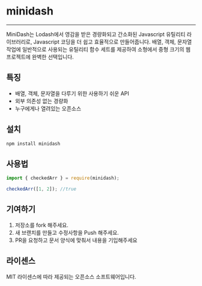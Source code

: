 # minidash

---
MiniDash는 Lodash에서 영감을 받은 경량화되고 간소화된 Javascript 유틸리티 라이브러리로, Javascript 코딩을 더 쉽고 효율적으로 만들어줍니다. 배열, 객체, 문자열 작업에 일반적으로 사용되는 유틸리티 함수 세트를 제공하여 소형에서 중형 크기의 웹 프로젝트에 완벽한 선택입니다.

## 특징

- 배열, 객체, 문자열을 다루기 위한 사용하기 쉬운 API
- 외부 의존성 없는 경량화
- 누구에게나 열려있는 오픈소스

## 설치

```bash
npm install minidash
```

## 사용법

```js
import { checkedArr } = require(minidash);

checkedArr([1, 2]); //true
```

## 기여하기

1. 저장소를 fork 해주세요.
2. 새 브랜치를 만들고 수정사항을 Push 해주세요.
3. PR을 요청하고 문서 양식에 맞춰서 내용을 기입해주세요

## 라이센스

MIT 라이센스에 따라 제공되는 오픈소스 소프트웨어입니다.

